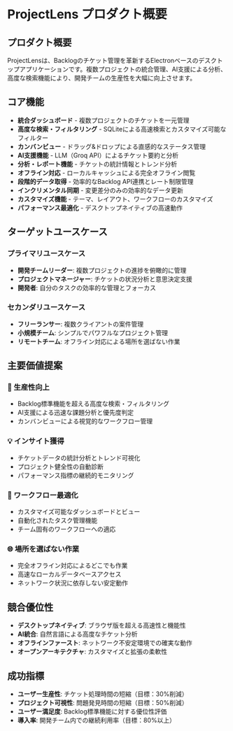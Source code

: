 # ProjectLens プロダクト概要

## プロダクト概要

ProjectLensは、Backlogのチケット管理を革新するElectronベースのデスクトップアプリケーションです。複数プロジェクトの統合管理、AI支援による分析、高度な検索機能により、開発チームの生産性を大幅に向上させます。

## コア機能

- **統合ダッシュボード** - 複数プロジェクトのチケットを一元管理
- **高度な検索・フィルタリング** - SQLiteによる高速検索とカスタマイズ可能なフィルター
- **カンバンビュー** - ドラッグ&ドロップによる直感的なステータス管理
- **AI支援機能** - LLM（Groq API）によるチケット要約と分析
- **分析・レポート機能** - チケットの統計情報とトレンド分析
- **オフライン対応** - ローカルキャッシュによる完全オフライン閲覧
- **段階的データ取得** - 効率的なBacklog API連携とレート制限管理
- **インクリメンタル同期** - 変更差分のみの効率的なデータ更新
- **カスタマイズ機能** - テーマ、レイアウト、ワークフローのカスタマイズ
- **パフォーマンス最適化** - デスクトップネイティブの高速動作

## ターゲットユースケース

### プライマリユースケース
- **開発チームリーダー**: 複数プロジェクトの進捗を俯瞰的に管理
- **プロジェクトマネージャー**: チケットの状況分析と意思決定支援
- **開発者**: 自分のタスクの効率的な管理とフォーカス

### セカンダリユースケース
- **フリーランサー**: 複数クライアントの案件管理
- **小規模チーム**: シンプルでパワフルなプロジェクト管理
- **リモートチーム**: オフライン対応による場所を選ばない作業

## 主要価値提案

### 🚀 生産性向上
- Backlog標準機能を超える高度な検索・フィルタリング
- AI支援による迅速な課題分析と優先度判定
- カンバンビューによる視覚的なワークフロー管理

### 💡 インサイト獲得
- チケットデータの統計分析とトレンド可視化
- プロジェクト健全性の自動診断
- パフォーマンス指標の継続的モニタリング

### 🔄 ワークフロー最適化
- カスタマイズ可能なダッシュボードとビュー
- 自動化されたタスク管理機能
- チーム固有のワークフローへの適応

### 🌐 場所を選ばない作業
- 完全オフライン対応によるどこでも作業
- 高速なローカルデータベースアクセス
- ネットワーク状況に依存しない安定動作

## 競合優位性

- **デスクトップネイティブ**: ブラウザ版を超える高速性と機能性
- **AI統合**: 自然言語による高度なチケット分析
- **オフラインファースト**: ネットワーク不安定環境での確実な動作
- **オープンアーキテクチャ**: カスタマイズと拡張の柔軟性

## 成功指標

- **ユーザー生産性**: チケット処理時間の短縮（目標：30%削減）
- **プロジェクト可視性**: 問題発見時間の短縮（目標：50%削減）
- **ユーザー満足度**: Backlog標準機能に対する優位性評価
- **導入率**: 開発チーム内での継続利用率（目標：80%以上）